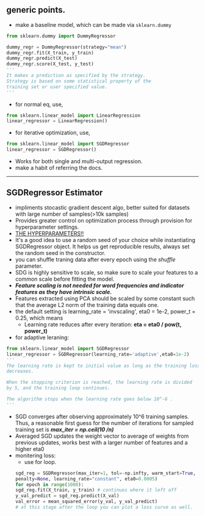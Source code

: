 ## generic points.
- make a baseline model, which can be made via ```sklearn.dummy``` 
```py 
from sklearn.dummy import DummyRegressor

dummy_regr = DummyRegressor(strategy="mean")
dummy_regr.fit(X_train, y_train)
dummy_regr.predict(X_test)
dummy_regr.score(X_test, y_test)
'''
It makes a prediction as specified by the strategy.
Strategy is based on some statistical property of the
training set or user specified value.
'''
```
- for normal eq, use,
```py
from sklearn.linear_model import LinearRegression
linear_regressor = LinearRegression()
```
- for iterative optimization, use,
```py
from sklearn.linear_model import SGDRegressor
linear_regressor = SGDRegressor()
```
- Works for both single and multi-output regression.
- make a habit of referring the docs.
---
## SGDRegressor Estimator
- impliments stocastic gradient descent algo, better suited for datasets with large number of samples(>10k samples)
- Provides greater control on optimization process through provision for hyperparameter settings.   
- [THE HYPERPARAMETERS!!](https://scikit-learn.org/stable/modules/generated/sklearn.linear_model.SGDRegressor.html)
- It's a good idea to use a random seed of your choice while instantiating SGDRegressor object. It helps us get reproducible results, always set the random seed in the constructor.
- you can shuffle traning data after every epoch using the *shuffle* parameter.
- SDG is highly sensitive to scale, so make sure to scale your features to a common scale before fitting the model.
- ***Feature scaling is not needed for word frequencies and indicator features as they have intrinsic scale.***
- Features extracted using PCA should be scaled by some constant such that the average L2 norm of the training data equals one. 
- the default setting is 
learning_rate = 'invscaling', eta0 = 1e-2, power_t = 0.25, which means 
    - Learning rate reduces after every iteration:
        **eta = eta0 / pow(t, power_t)**
- for adaptive leraning:
```py 
from sklearn.linear_model import SGDRegressor
linear_regressor = SGDRegressor(learning_rate='adaptive',eta0=1e-2)
'''
The learning rate is kept to initial value as long as the training loss
decreases.

When the stopping criterion is reached, the learning rate is divided
by 5, and the training loop continues.

The algorithm stops when the learning rate goes below 10^-6 .
'''
```
- SGD converges after observing approximately 10^6 training samples. Thus, a reasonable first guess for the number of iterations for sampled training set is ***max_iter = np.ceil(10 /n)***
- Averaged SGD updates the weight vector to average of weights from previous updates, works best with a larger number of features and a higher eta0
- monitering loss:
    - use for loop.
    ```py
    sgd_reg = SGDRegressor(max_iter=1, tol=-np.infty, warm_start=True,
    penalty=None, learning_rate="constant", eta0=0.0005)
    for epoch in range(1000):
    sgd_reg.fit(X_train, y_train) # continues where it left off
    y_val_predict = sgd_reg.predict(X_val)
    val_error = mean_squared_error(y_val, y_val_predict)
    # at this stage after the loop you can plot a loss curve as well.
    ```
